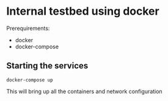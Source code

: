 # Internal testbed using docker

Prerequirements:
* docker
* docker-compose

## Starting the services

`docker-compose up`

This will bring up all the containers and network configuration
